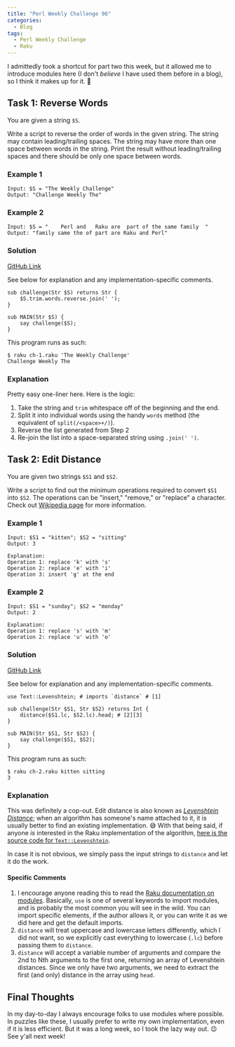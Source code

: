 ```yaml
---
title: "Perl Weekly Challenge 96"
categories:
  - Blog
tags:
  - Perl Weekly Challenge
  - Raku
---
```


I admittedly took a shortcut for part two this week, but it allowed me to introduce modules here (I don't _believe_ I have used them before in a blog), so I think it makes up for it. 🙂 

## Task 1: Reverse Words

You are given a string `$S`.

Write a script to reverse the order of words in the given string. The string may contain leading/trailing spaces. The string may have more than one space between words in the string. Print the result without leading/trailing spaces and there should be only one space between words.

### Example 1

```
Input: $S = "The Weekly Challenge"
Output: "Challenge Weekly The"
```

### Example 2

```
Input: $S = "    Perl and   Raku are  part of the same family  "
Output: "family same the of part are Raku and Perl"
```

### Solution

[GitHub Link](https://github.com/manwar/perlweeklychallenge-club/blob/master/challenge-096/aaronreidsmith/raku/ch-1.raku)

See below for explanation and any implementation-specific comments.

```
sub challenge(Str $S) returns Str {
    $S.trim.words.reverse.join(' ');
}

sub MAIN(Str $S) {
    say challenge($S);
}
```

This program runs as such:

```
$ raku ch-1.raku 'The Weekly Challenge'
Challenge Weekly The
```

### Explanation

Pretty easy one-liner here. Here is the logic:

1. Take the string and `trim` whitespace off of the beginning and the end.
2. Split it into individual words using the handy `words` method (the equivalent of `split(/<space>+/)`).
3. Reverse the list generated from Step 2
4. Re-join the list into a space-separated string using `.join(' ')`.
  
## Task 2: Edit Distance

You are given two strings `$S1` and `$S2`.

Write a script to find out the minimum operations required to convert `$S1` into `$S2`. The operations can be "insert," "remove," or "replace" a character. Check out [Wikipedia page](https://en.wikipedia.org/wiki/Edit_distance) for more information.

### Example 1

```
Input: $S1 = "kitten"; $S2 = "sitting"
Output: 3

Explanation:
Operation 1: replace 'k' with 's'
Operation 2: replace 'e' with 'i'
Operation 3: insert 'g' at the end
```

### Example 2

```
Input: $S1 = "sunday"; $S2 = "monday"
Output: 2

Explanation:
Operation 1: replace 's' with 'm'
Operation 2: replace 'u' with 'o'
```

### Solution

[GitHub Link](https://github.com/manwar/perlweeklychallenge-club/blob/master/challenge-096/aaronreidsmith/raku/ch-2.raku)

See below for explanation and any implementation-specific comments.

```
use Text::Levenshtein; # imports `distance` # [1]

sub challenge(Str $S1, Str $S2) returns Int {
    distance($S1.lc, $S2.lc).head; # [2][3]
}

sub MAIN(Str $S1, Str $S2) {
    say challenge($S1, $S2);
}
```

This program runs as such:

```
$ raku ch-2.raku kitten sitting
3
```

### Explanation

This was definitely a cop-out. Edit distance is also known as [_Levenshtein Distance_](https://en.wikipedia.org/wiki/Levenshtein_distance); when an algorithm has someone's name attached to it, it is usually better to find an existing implementation. 😅 With that being said, if anyone _is_ interested in the Raku implementation of the algorithm, [here is the source code for `Text::Levenshtein`](https://github.com/thundergnat/Text-Levenshtein/blob/master/lib/Text/Levenshtein.pm6#L3-L28).

In case it is not obvious, we simply pass the input strings to `distance` and let it do the work.

#### Specific Comments

1. I encourage anyone reading this to read the [Raku documentation on modules](https://docs.raku.org/language/modules). Basically, `use` is one of several keywords to import modules, and is probably the most common you will see in the wild. You can import specific elements, if the author allows it, or you can write it as we did here and get the default imports.
2. `distance` will treat uppercase and lowercase letters differently, which I did not want, so we explicitly cast everything to lowercase (`.lc`) before passing them to `distance`.
3. `distance` will accept a variable number of arguments and compare the 2nd to Nth arguments to the first one, returning an array of Levenshtein distances. Since we only have two arguments, we need to extract the first (and only) distance in the array using `head`.

## Final Thoughts

In my day-to-day I always encourage folks to use modules where possible. In puzzles like these, I usually prefer to write my own implementation, even if it is less efficient. But it was a long week, so I took the lazy way out. 😉 See y'all next week!

